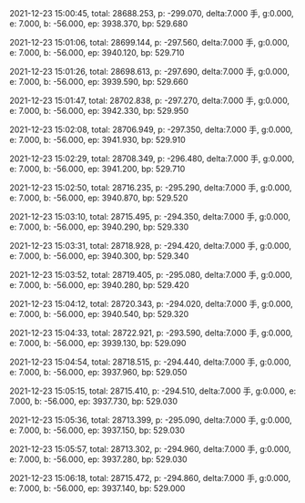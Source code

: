 2021-12-23 15:00:45, total: 28688.253, p: -299.070, delta:7.000 手, g:0.000, e: 7.000, b: -56.000, ep: 3938.370, bp: 529.680

2021-12-23 15:01:06, total: 28699.144, p: -297.560, delta:7.000 手, g:0.000, e: 7.000, b: -56.000, ep: 3940.120, bp: 529.710

2021-12-23 15:01:26, total: 28698.613, p: -297.690, delta:7.000 手, g:0.000, e: 7.000, b: -56.000, ep: 3939.590, bp: 529.660

2021-12-23 15:01:47, total: 28702.838, p: -297.270, delta:7.000 手, g:0.000, e: 7.000, b: -56.000, ep: 3942.330, bp: 529.950

2021-12-23 15:02:08, total: 28706.949, p: -297.350, delta:7.000 手, g:0.000, e: 7.000, b: -56.000, ep: 3941.930, bp: 529.910

2021-12-23 15:02:29, total: 28708.349, p: -296.480, delta:7.000 手, g:0.000, e: 7.000, b: -56.000, ep: 3941.200, bp: 529.710

2021-12-23 15:02:50, total: 28716.235, p: -295.290, delta:7.000 手, g:0.000, e: 7.000, b: -56.000, ep: 3940.870, bp: 529.520

2021-12-23 15:03:10, total: 28715.495, p: -294.350, delta:7.000 手, g:0.000, e: 7.000, b: -56.000, ep: 3940.290, bp: 529.330

2021-12-23 15:03:31, total: 28718.928, p: -294.420, delta:7.000 手, g:0.000, e: 7.000, b: -56.000, ep: 3940.300, bp: 529.340

2021-12-23 15:03:52, total: 28719.405, p: -295.080, delta:7.000 手, g:0.000, e: 7.000, b: -56.000, ep: 3940.280, bp: 529.420

2021-12-23 15:04:12, total: 28720.343, p: -294.020, delta:7.000 手, g:0.000, e: 7.000, b: -56.000, ep: 3940.540, bp: 529.320

2021-12-23 15:04:33, total: 28722.921, p: -293.590, delta:7.000 手, g:0.000, e: 7.000, b: -56.000, ep: 3939.130, bp: 529.090

2021-12-23 15:04:54, total: 28718.515, p: -294.440, delta:7.000 手, g:0.000, e: 7.000, b: -56.000, ep: 3937.960, bp: 529.050

2021-12-23 15:05:15, total: 28715.410, p: -294.510, delta:7.000 手, g:0.000, e: 7.000, b: -56.000, ep: 3937.730, bp: 529.030

2021-12-23 15:05:36, total: 28713.399, p: -295.090, delta:7.000 手, g:0.000, e: 7.000, b: -56.000, ep: 3937.150, bp: 529.030

2021-12-23 15:05:57, total: 28713.302, p: -294.960, delta:7.000 手, g:0.000, e: 7.000, b: -56.000, ep: 3937.280, bp: 529.030

2021-12-23 15:06:18, total: 28715.472, p: -294.860, delta:7.000 手, g:0.000, e: 7.000, b: -56.000, ep: 3937.140, bp: 529.000